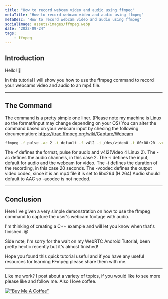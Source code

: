 ```yaml
---
title: "How to record webcam video and audio using ffmpeg"
metaTitle: "How to record webcam video and audio using ffmpeg"
metaDesc: "How to record webcam video and audio using ffmpeg"
socialImage: assets/images/ffmpeg.webp
date: "2022-09-24"
tags:
	- ffmpeg
---
```


## Introduction

Hello! 👋

In this tutorial I will show you how to use the ffmpeg command to record your webcams video and audio to an mp4 file.

---

## The Command

The command is a pretty simple one liner. (Please note my machine is Linux so the format/input may change depending on your OS)
You can alter the command based on your webcam input by checing the following documentation:
https://trac.ffmpeg.org/wiki/Capture/Webcam

```bash
ffmpeg -f pulse -ac 2 -i default -f v4l2 -i /dev/video0 -t 00:00:20 -vcodec libx264 record.mp4
```

The -f defines the format, pulse for audio and v4l2(Video 4 Linux 2).
The -ac defines the audio channels, in this case 2.
The -i defines the input, default for audio and the webcam for video. 
The -t defines the duration of the recording, in this case 20 seconds.
The -vcodec defines the output video codec, since it is an mp4 file it is set to libx264 (H.264)
Audio should default to AAC so -acodec is not needed.

---

## Conclusion
Here I've given a very simple demonstration on how to use the ffmpeg command to capture the user's webcam footage with audio.

I'm thinking of creating a C++ example and will let you know when that's finished. 😎

Side note, I'm sorry for the wait on my WebRTC Android Tutorial, been pretty hectic recently but it's almost finished!

Hope you found this quick tutorial useful and if you have any useful resources for learning FFmpeg please share them with me.

---

Like me work? I post about a variety of topics, if you would like to see more please like and follow me.
Also I love coffee. 

[![“Buy Me A Coffee”](https://www.buymeacoffee.com/assets/img/custom_images/orange_img.png)](https://www.buymeacoffee.com/ethand9999)

